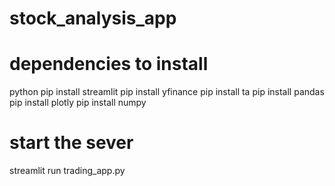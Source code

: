 # stock_analysis_app

# dependencies to install

python
pip install streamlit
pip install yfinance
pip install ta
pip install pandas
pip install plotly
pip install numpy

# start the sever

streamlit run trading_app.py
